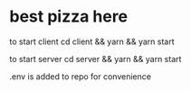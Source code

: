 # best pizza here

to start client
cd client && yarn && yarn start

to start server
cd server && yarn && yarn start

.env is added to repo for convenience
